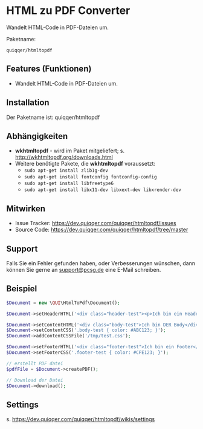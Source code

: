  HTML zu PDF Converter
========

Wandelt HTML-Code in PDF-Dateien um.

Paketname:

    quiqqer/htmltopdf


Features (Funktionen)
--------

- Wandelt HTML-Code in PDF-Dateien um.


Installation
------------

Der Paketname ist: quiqqer/htmltopdf


Abhängigkeiten
--------------

* **wkhtmltopdf** - wird im Paket mitgeliefert; s. http://wkhtmltopdf.org/downloads.html
* Weitere benötigte Pakete, die **wkhtmltopdf** voraussetzt:
  * `sudo apt-get install zlib1g-dev`
  * `sudo apt-get install fontconfig fontconfig-config`
  * `sudo apt-get install libfreetype6`
  * `sudo apt-get install libx11-dev libxext-dev libxrender-dev`


Mitwirken
----------

- Issue Tracker: https://dev.quiqqer.com/quiqqer/htmltopdf/issues
- Source Code: https://dev.quiqqer.com/quiqqer/htmltopdf/tree/master


Support
-------

Falls Sie ein Fehler gefunden haben, oder Verbesserungen wünschen,
dann können Sie gerne an support@pcsg.de eine E-Mail schreiben.


Beispiel
--------

```php
$Document = new \QUI\HtmlToPdf\Document();

$Document->setHeaderHTML('<div class="header-test"><p>Ich bin ein Header</p></div>');

$Document->setContentHTML('<div class="body-test">Ich bin DER Body</div>');
$Document->setContentCSS('.body-test { color: #ABC123; }');
$Document->addContentCSSFile('/tmp/test.css');

$Document->setFooterHTML('<div class="footer-test">Ich bin ein Footer</div>');
$Document->setFooterCSS('.footer-test { color: #CFE123; }');

// erstellt PDF datei
$pdfFile = $Document->createPDF();

// Download der Datei
$Document->download();
```


Settings
--------
s. https://dev.quiqqer.com/quiqqer/htmltopdf/wikis/settings
